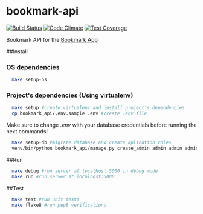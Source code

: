 # bookmark-api
[![Build Status](https://travis-ci.org/rai200890/bookmark-api.svg)](https://travis-ci.org/rai200890/bookmark-api)
[![Code Climate](https://codeclimate.com/github/rai200890/bookmark-api/badges/gpa.svg)](https://codeclimate.com/github/rai200890/bookmark-api)
[![Test Coverage](https://codeclimate.com/github/rai200890/bookmark-api/badges/coverage.svg)](https://codeclimate.com/github/rai200890/bookmark-api/coverage)

Bookmark API for the [Bookmark App](https://github.com/rai200890/bookmark-interface)

##Install

### OS dependencies

```bash
  make setup-os
```

### Project's dependencies (Using virtualenv)

```bash
  make setup #create virtualenv and install project's dependencies
  cp bookmark_api/.env.sample .env #create .env file
```

Make sure to change *.env* with your database credentials before running the next commands!

```bash
  make setup-db #migrate database and create aplication roles
  venv/bin/python bookmark_api/manage.py create_admin admin admin admin@mail.com #example of create admin account, with admin password and admin@mail.com email
```

##Run

```bash
  make debug #run server at localhost:5000 in debug mode
  make run #run server at localhost:5000
```

##Test

```bash
  make test #run unit tests
  make flake8 #run pep8 verifications
```
